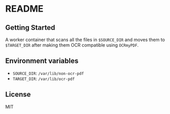 # README

## Getting Started

A worker container that scans all the files in `$SOURCE_DIR` and moves them to
`$TARGET_DIR` after making them OCR compatible using `OCRmyPDF`.

## Environment variables

- `SOURCE_DIR`: `/var/lib/non-ocr-pdf`
- `TARGET_DIR`: `/var/lib/ocr-pdf`

## License

MIT
